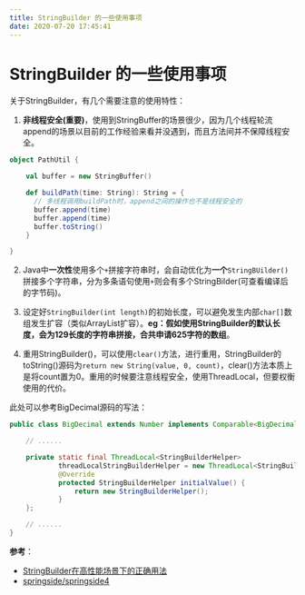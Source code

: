 ```yaml
---
title: StringBuilder 的一些使用事项
date: 2020-07-20 17:45:41
---
```

# StringBuilder 的一些使用事项

关于StringBuilder，有几个需要注意的使用特性： 

1. **非线程安全\(重要\)**，使用到StringBuffer的场景很少，因为几个线程轮流append的场景以目前的工作经验来看并没遇到，而且方法间并不保障线程安全。

```scala
object PathUtil {

    val buffer = new StringBuffer()

    def buildPath(time: String): String = {
      // 多线程调用buildPath时，append之间的操作也不是线程安全的
      buffer.append(time)
      buffer.append(time)
      buffer.toString()
    }

}
```

2. Java中**一次性**使用多个`+`拼接字符串时，会自动优化为**一个**`StringBUilder()`拼接多个字符串，分为多条语句使用`+`则会有多个StringBilder\(可查看编译后的字节码\)。

3. 设定好`StringBuilder(int length)`的初始长度，可以避免发生内部`char[]`数组发生扩容（类似ArrayList扩容）。**eg：假如使用StringBuilder的默认长度，会为129长度的字符串拼接，合共申请625字符的数组**。

4. 重用StringBuilder\(\)，可以使用`clear()`方法，进行重用，StringBuilder的toString\(\)源码为`return new String(value, 0, count)`，clear\(\)方法本质上是将count置为0。重用的时候要注意线程安全，使用ThreadLocal，但要权衡使用的代价。

此处可以参考BigDecimal源码的写法：

```java
public class BigDecimal extends Number implements Comparable<BigDecimal> {

    // ......

    private static final ThreadLocal<StringBuilderHelper>
            threadLocalStringBuilderHelper = new ThreadLocal<StringBuilderHelper>() {
            @Override
            protected StringBuilderHelper initialValue() {
                return new StringBuilderHelper();
            }
    };

    // ......
}
```

**参考**：

* [StringBuilder在高性能场景下的正确用法](http://calvin1978.blogcn.com/articles/stringbuilder.html)
* [springside/springside4](https://github.com/springside/springside4/blob/master/modules/utils/src/main/java/org/springside/modules/utils/text/StringBuilderHolder.java)

